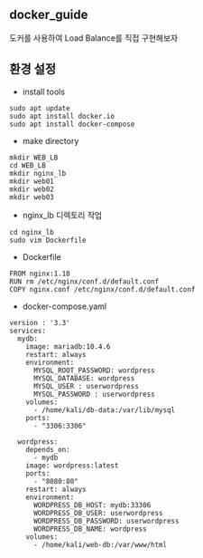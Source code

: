 ## docker_guide
도커를 사용하여 Load Balance를 직접 구현해보자

## 환경 설정
- install tools
```
sudo apt update
sudo apt install docker.io
sudo apt install docker-compose
```
- make directory
```
mkdir WEB_LB
cd WEB_LB
mkdir nginx_lb
mkdir web01
mkdir web02
mkdir web03
```
- nginx_lb 디렉토리 작업
```
cd nginx_lb
sudo vim Dockerfile
```
- Dockerfile
```
FROM nginx:1.18
RUN rm /etc/nginx/conf.d/default.conf
COPY nginx.conf /etc/nginx/conf.d/default.conf
```


- docker-compose.yaml
```
version : '3.3'
services:
  mydb:
    image: mariadb:10.4.6
    restart: always
    environment:
      MYSQL_ROOT_PASSWORD: wordpress 
      MYSQL_DATABASE: wordpress
      MYSQL_USER : userwordpress
      MYSQL_PASSWORD : userwordpress
    volumes:
      - /home/kali/db-data:/var/lib/mysql
    ports:
      - "3306:3306"

  wordpress:
    depends_on:
      - mydb
    image: wordpress:latest
    ports:
      - "8080:80"
    restart: always
    environment:
      WORDPRESS_DB_HOST: mydb:33306
      WORDPRESS_DB_USER: userwordpress
      WORDPRESS_DB_PASSWORD: userwordpress
      WORDPRESS_DB_NAME: wordpress
    volumes:
      - /home/kali/web-db:/var/www/html
```
